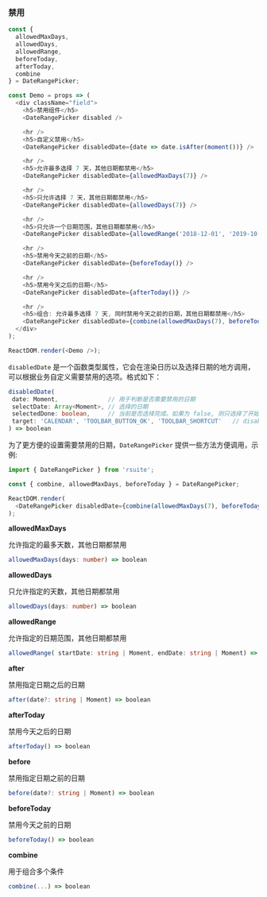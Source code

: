 ### 禁用

<!--start-code-->

```js
const {
  allowedMaxDays,
  allowedDays,
  allowedRange,
  beforeToday,
  afterToday,
  combine
} = DateRangePicker;

const Demo = props => (
  <div className="field">
    <h5>禁用组件</h5>
    <DateRangePicker disabled />

    <hr />
    <h5>自定义禁用</h5>
    <DateRangePicker disabledDate={date => date.isAfter(moment())} />

    <hr />
    <h5>允许最多选择 7 天，其他日期都禁用</h5>
    <DateRangePicker disabledDate={allowedMaxDays(7)} />

    <hr />
    <h5>只允许选择 7 天，其他日期都禁用</h5>
    <DateRangePicker disabledDate={allowedDays(7)} />

    <hr />
    <h5>只允许一个日期范围，其他日期都禁用</h5>
    <DateRangePicker disabledDate={allowedRange('2018-12-01', '2019-10-1')} />

    <hr />
    <h5>禁用今天之前的日期</h5>
    <DateRangePicker disabledDate={beforeToday()} />

    <hr />
    <h5>禁用今天之后的日期</h5>
    <DateRangePicker disabledDate={afterToday()} />

    <hr />
    <h5>组合: 允许最多选择 7 天, 同时禁用今天之前的日期，其他日期都禁用</h5>
    <DateRangePicker disabledDate={combine(allowedMaxDays(7), beforeToday())} />
  </div>
);

ReactDOM.render(<Demo />);
```

<!--end-code-->

`disabledDate` 是一个函数类型属性，它会在渲染日历以及选择日期的地方调用，可以根据业务自定义需要禁用的选项。格式如下：

```ts
disabledDate(
 date: Moment,              // 用于判断是否需要禁用的日期
 selectDate: Array<Moment>, // 选择的日期
 selectedDone: boolean,     // 当前是否选择完成。如果为 false, 则只选择了开始日期，等待选择结束日期
 target: 'CALENDAR', 'TOOLBAR_BUTTON_OK', 'TOOLBAR_SHORTCUT'   // disabledDate 调用的位置
) => boolean
```

为了更方便的设置需要禁用的日期，`DateRangePicker` 提供一些方法方便调用，示例:

```ts
import { DateRangePicker } from 'rsuite';

const { combine, allowedMaxDays, beforeToday } = DateRangePicker;

ReactDOM.render(
  <DateRangePicker disabledDate={combine(allowedMaxDays(7), beforeToday())} />
);
```

**allowedMaxDays**

允许指定的最多天数，其他日期都禁用

```ts
allowedMaxDays(days: number) => boolean
```

**allowedDays**

只允许指定的天数，其他日期都禁用

```ts
allowedDays(days: number) => boolean
```

**allowedRange**

允许指定的日期范围，其他日期都禁用

```ts
allowedRange( startDate: string | Moment, endDate: string | Moment) => boolean
```

**after**

禁用指定日期之后的日期

```ts
after(date?: string | Moment) => boolean
```

**afterToday**

禁用今天之后的日期

```ts
afterToday() => boolean
```

**before**

禁用指定日期之前的日期

```ts
before(date?: string | Moment) => boolean
```

**beforeToday**

禁用今天之前的日期

```ts
beforeToday() => boolean
```

**combine**

用于组合多个条件

```ts
combine(...) => boolean
```
